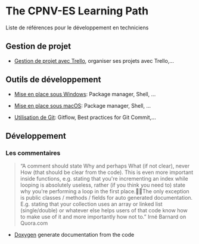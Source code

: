 # The CPNV-ES Learning Path

Liste de références pour le développement en techniciens

## Gestion de projet
  * [Gestion de projet avec Trello](trello.md), organiser ses projets avec Trello,...

## Outils de développement

  * [Mise en place sous Windows](devbox-windows.md): Package manager, Shell, ...
  * [Mise en place sous macOS](devbox-macos.md): Package manager, Shell, ...

  * [Utilisation de Git](git.md): Gitflow, Best practices for Git Commit,...

## Développement

### Les commentaires

> “A comment should state Why and perhaps What (if not clear), never How (that should be clear from the code). This is even more important inside functions, e.g. stating that you're incrementing an index while looping is absolutely useless, rather (if you think you need to) state why you're performing a loop in the first place.The only exception is public classes / methods / fields for auto generated documentation. E.g. stating that your collection uses an array or linked list (single/double) or whatever else helps users of that code know how to make use of it and more importantly how not to.” Irné Barnard on Quora.com

  * [Doxygen](http://www.stack.nl/~dimitri/doxygen/) generate documentation from the code
